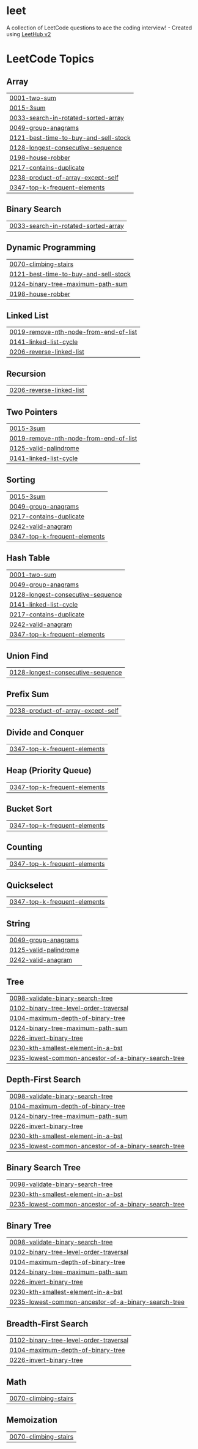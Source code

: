 # leet
A collection of LeetCode questions to ace the coding interview! - Created using [LeetHub v2](https://github.com/arunbhardwaj/LeetHub-2.0)

<!---LeetCode Topics Start-->
# LeetCode Topics
## Array
|  |
| ------- |
| [0001-two-sum](https://github.com/arun-achilles/leet/tree/master/0001-two-sum) |
| [0015-3sum](https://github.com/arun-achilles/leet/tree/master/0015-3sum) |
| [0033-search-in-rotated-sorted-array](https://github.com/arun-achilles/leet/tree/master/0033-search-in-rotated-sorted-array) |
| [0049-group-anagrams](https://github.com/arun-achilles/leet/tree/master/0049-group-anagrams) |
| [0121-best-time-to-buy-and-sell-stock](https://github.com/arun-achilles/leet/tree/master/0121-best-time-to-buy-and-sell-stock) |
| [0128-longest-consecutive-sequence](https://github.com/arun-achilles/leet/tree/master/0128-longest-consecutive-sequence) |
| [0198-house-robber](https://github.com/arun-achilles/leet/tree/master/0198-house-robber) |
| [0217-contains-duplicate](https://github.com/arun-achilles/leet/tree/master/0217-contains-duplicate) |
| [0238-product-of-array-except-self](https://github.com/arun-achilles/leet/tree/master/0238-product-of-array-except-self) |
| [0347-top-k-frequent-elements](https://github.com/arun-achilles/leet/tree/master/0347-top-k-frequent-elements) |
## Binary Search
|  |
| ------- |
| [0033-search-in-rotated-sorted-array](https://github.com/arun-achilles/leet/tree/master/0033-search-in-rotated-sorted-array) |
## Dynamic Programming
|  |
| ------- |
| [0070-climbing-stairs](https://github.com/arun-achilles/leet/tree/master/0070-climbing-stairs) |
| [0121-best-time-to-buy-and-sell-stock](https://github.com/arun-achilles/leet/tree/master/0121-best-time-to-buy-and-sell-stock) |
| [0124-binary-tree-maximum-path-sum](https://github.com/arun-achilles/leet/tree/master/0124-binary-tree-maximum-path-sum) |
| [0198-house-robber](https://github.com/arun-achilles/leet/tree/master/0198-house-robber) |
## Linked List
|  |
| ------- |
| [0019-remove-nth-node-from-end-of-list](https://github.com/arun-achilles/leet/tree/master/0019-remove-nth-node-from-end-of-list) |
| [0141-linked-list-cycle](https://github.com/arun-achilles/leet/tree/master/0141-linked-list-cycle) |
| [0206-reverse-linked-list](https://github.com/arun-achilles/leet/tree/master/0206-reverse-linked-list) |
## Recursion
|  |
| ------- |
| [0206-reverse-linked-list](https://github.com/arun-achilles/leet/tree/master/0206-reverse-linked-list) |
## Two Pointers
|  |
| ------- |
| [0015-3sum](https://github.com/arun-achilles/leet/tree/master/0015-3sum) |
| [0019-remove-nth-node-from-end-of-list](https://github.com/arun-achilles/leet/tree/master/0019-remove-nth-node-from-end-of-list) |
| [0125-valid-palindrome](https://github.com/arun-achilles/leet/tree/master/0125-valid-palindrome) |
| [0141-linked-list-cycle](https://github.com/arun-achilles/leet/tree/master/0141-linked-list-cycle) |
## Sorting
|  |
| ------- |
| [0015-3sum](https://github.com/arun-achilles/leet/tree/master/0015-3sum) |
| [0049-group-anagrams](https://github.com/arun-achilles/leet/tree/master/0049-group-anagrams) |
| [0217-contains-duplicate](https://github.com/arun-achilles/leet/tree/master/0217-contains-duplicate) |
| [0242-valid-anagram](https://github.com/arun-achilles/leet/tree/master/0242-valid-anagram) |
| [0347-top-k-frequent-elements](https://github.com/arun-achilles/leet/tree/master/0347-top-k-frequent-elements) |
## Hash Table
|  |
| ------- |
| [0001-two-sum](https://github.com/arun-achilles/leet/tree/master/0001-two-sum) |
| [0049-group-anagrams](https://github.com/arun-achilles/leet/tree/master/0049-group-anagrams) |
| [0128-longest-consecutive-sequence](https://github.com/arun-achilles/leet/tree/master/0128-longest-consecutive-sequence) |
| [0141-linked-list-cycle](https://github.com/arun-achilles/leet/tree/master/0141-linked-list-cycle) |
| [0217-contains-duplicate](https://github.com/arun-achilles/leet/tree/master/0217-contains-duplicate) |
| [0242-valid-anagram](https://github.com/arun-achilles/leet/tree/master/0242-valid-anagram) |
| [0347-top-k-frequent-elements](https://github.com/arun-achilles/leet/tree/master/0347-top-k-frequent-elements) |
## Union Find
|  |
| ------- |
| [0128-longest-consecutive-sequence](https://github.com/arun-achilles/leet/tree/master/0128-longest-consecutive-sequence) |
## Prefix Sum
|  |
| ------- |
| [0238-product-of-array-except-self](https://github.com/arun-achilles/leet/tree/master/0238-product-of-array-except-self) |
## Divide and Conquer
|  |
| ------- |
| [0347-top-k-frequent-elements](https://github.com/arun-achilles/leet/tree/master/0347-top-k-frequent-elements) |
## Heap (Priority Queue)
|  |
| ------- |
| [0347-top-k-frequent-elements](https://github.com/arun-achilles/leet/tree/master/0347-top-k-frequent-elements) |
## Bucket Sort
|  |
| ------- |
| [0347-top-k-frequent-elements](https://github.com/arun-achilles/leet/tree/master/0347-top-k-frequent-elements) |
## Counting
|  |
| ------- |
| [0347-top-k-frequent-elements](https://github.com/arun-achilles/leet/tree/master/0347-top-k-frequent-elements) |
## Quickselect
|  |
| ------- |
| [0347-top-k-frequent-elements](https://github.com/arun-achilles/leet/tree/master/0347-top-k-frequent-elements) |
## String
|  |
| ------- |
| [0049-group-anagrams](https://github.com/arun-achilles/leet/tree/master/0049-group-anagrams) |
| [0125-valid-palindrome](https://github.com/arun-achilles/leet/tree/master/0125-valid-palindrome) |
| [0242-valid-anagram](https://github.com/arun-achilles/leet/tree/master/0242-valid-anagram) |
## Tree
|  |
| ------- |
| [0098-validate-binary-search-tree](https://github.com/arun-achilles/leet/tree/master/0098-validate-binary-search-tree) |
| [0102-binary-tree-level-order-traversal](https://github.com/arun-achilles/leet/tree/master/0102-binary-tree-level-order-traversal) |
| [0104-maximum-depth-of-binary-tree](https://github.com/arun-achilles/leet/tree/master/0104-maximum-depth-of-binary-tree) |
| [0124-binary-tree-maximum-path-sum](https://github.com/arun-achilles/leet/tree/master/0124-binary-tree-maximum-path-sum) |
| [0226-invert-binary-tree](https://github.com/arun-achilles/leet/tree/master/0226-invert-binary-tree) |
| [0230-kth-smallest-element-in-a-bst](https://github.com/arun-achilles/leet/tree/master/0230-kth-smallest-element-in-a-bst) |
| [0235-lowest-common-ancestor-of-a-binary-search-tree](https://github.com/arun-achilles/leet/tree/master/0235-lowest-common-ancestor-of-a-binary-search-tree) |
## Depth-First Search
|  |
| ------- |
| [0098-validate-binary-search-tree](https://github.com/arun-achilles/leet/tree/master/0098-validate-binary-search-tree) |
| [0104-maximum-depth-of-binary-tree](https://github.com/arun-achilles/leet/tree/master/0104-maximum-depth-of-binary-tree) |
| [0124-binary-tree-maximum-path-sum](https://github.com/arun-achilles/leet/tree/master/0124-binary-tree-maximum-path-sum) |
| [0226-invert-binary-tree](https://github.com/arun-achilles/leet/tree/master/0226-invert-binary-tree) |
| [0230-kth-smallest-element-in-a-bst](https://github.com/arun-achilles/leet/tree/master/0230-kth-smallest-element-in-a-bst) |
| [0235-lowest-common-ancestor-of-a-binary-search-tree](https://github.com/arun-achilles/leet/tree/master/0235-lowest-common-ancestor-of-a-binary-search-tree) |
## Binary Search Tree
|  |
| ------- |
| [0098-validate-binary-search-tree](https://github.com/arun-achilles/leet/tree/master/0098-validate-binary-search-tree) |
| [0230-kth-smallest-element-in-a-bst](https://github.com/arun-achilles/leet/tree/master/0230-kth-smallest-element-in-a-bst) |
| [0235-lowest-common-ancestor-of-a-binary-search-tree](https://github.com/arun-achilles/leet/tree/master/0235-lowest-common-ancestor-of-a-binary-search-tree) |
## Binary Tree
|  |
| ------- |
| [0098-validate-binary-search-tree](https://github.com/arun-achilles/leet/tree/master/0098-validate-binary-search-tree) |
| [0102-binary-tree-level-order-traversal](https://github.com/arun-achilles/leet/tree/master/0102-binary-tree-level-order-traversal) |
| [0104-maximum-depth-of-binary-tree](https://github.com/arun-achilles/leet/tree/master/0104-maximum-depth-of-binary-tree) |
| [0124-binary-tree-maximum-path-sum](https://github.com/arun-achilles/leet/tree/master/0124-binary-tree-maximum-path-sum) |
| [0226-invert-binary-tree](https://github.com/arun-achilles/leet/tree/master/0226-invert-binary-tree) |
| [0230-kth-smallest-element-in-a-bst](https://github.com/arun-achilles/leet/tree/master/0230-kth-smallest-element-in-a-bst) |
| [0235-lowest-common-ancestor-of-a-binary-search-tree](https://github.com/arun-achilles/leet/tree/master/0235-lowest-common-ancestor-of-a-binary-search-tree) |
## Breadth-First Search
|  |
| ------- |
| [0102-binary-tree-level-order-traversal](https://github.com/arun-achilles/leet/tree/master/0102-binary-tree-level-order-traversal) |
| [0104-maximum-depth-of-binary-tree](https://github.com/arun-achilles/leet/tree/master/0104-maximum-depth-of-binary-tree) |
| [0226-invert-binary-tree](https://github.com/arun-achilles/leet/tree/master/0226-invert-binary-tree) |
## Math
|  |
| ------- |
| [0070-climbing-stairs](https://github.com/arun-achilles/leet/tree/master/0070-climbing-stairs) |
## Memoization
|  |
| ------- |
| [0070-climbing-stairs](https://github.com/arun-achilles/leet/tree/master/0070-climbing-stairs) |
<!---LeetCode Topics End-->